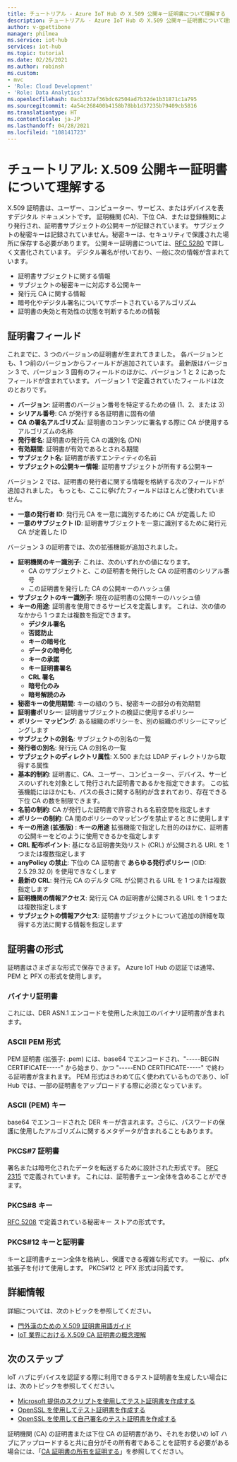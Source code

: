 ```yaml
---
title: チュートリアル - Azure IoT Hub の X.509 公開キー証明書について理解する | Microsoft Docs
description: チュートリアル - Azure IoT Hub の X.509 公開キー証明書について理解する
author: v-gpettibone
manager: philmea
ms.service: iot-hub
services: iot-hub
ms.topic: tutorial
ms.date: 02/26/2021
ms.author: robinsh
ms.custom:
- mvc
- 'Role: Cloud Development'
- 'Role: Data Analytics'
ms.openlocfilehash: 0acb337af36bdc62504ad7b32de1b31871c1a795
ms.sourcegitcommit: 4a54c268400b4158b78bb1d37235b79409cb5816
ms.translationtype: HT
ms.contentlocale: ja-JP
ms.lasthandoff: 04/28/2021
ms.locfileid: "108141723"
---
```

# <a name="tutorial-understanding-x509-public-key-certificates"></a>チュートリアル: X.509 公開キー証明書について理解する

X.509 証明書は、ユーザー、コンピューター、サービス、またはデバイスを表すデジタル ドキュメントです。 証明機関 (CA)、下位 CA、または登録機関により発行され、証明書サブジェクトの公開キーが記録されています。 サブジェクトの秘密キーは記録されていません。秘密キーは、セキュリティで保護された場所に保存する必要があります。 公開キー証明書については、[RFC 5280](https://tools.ietf.org/html/rfc5280) で詳しく文書化されています。 デジタル署名が付いており、一般に次の情報が含まれています。

* 証明書サブジェクトに関する情報
* サブジェクトの秘密キーに対応する公開キー
* 発行元 CA に関する情報
* 暗号化やデジタル署名についてサポートされているアルゴリズム
* 証明書の失効と有効性の状態を判断するための情報

## <a name="certificate-fields"></a>証明書フィールド

これまでに、3 つのバージョンの証明書が生まれてきました。 各バージョンとも、1 つ前のバージョンからフィールドが追加されています。 最新版はバージョン 3 で、バージョン 3 固有のフィールドのほかに、バージョン 1 と 2 にあったフィールドが含まれています。 バージョン 1 で定義されていたフィールドは次のとおりです。

* **バージョン**: 証明書のバージョン番号を特定するための値 (1、2、または 3)
* **シリアル番号**: CA が発行する各証明書に固有の値
* **CA の署名アルゴリズム**: 証明書のコンテンツに署名する際に CA が使用するアルゴリズムの名称
* **発行者名**: 証明書の発行元 CA の識別名 (DN)
* **有効期間**: 証明書が有効であるとされる期間
* **サブジェクト名**: 証明書が表すエンティティの名前
* **サブジェクトの公開キー情報**: 証明書サブジェクトが所有する公開キー

バージョン 2 では、証明書の発行者に関する情報を格納する次のフィールドが追加されました。 もっとも、ここに挙げたフィールドはほとんど使われていません。

* **一意の発行者 ID**: 発行元 CA を一意に識別するために CA が定義した ID
* **一意のサブジェクト ID**: 証明書サブジェクトを一意に識別するために発行元 CA が定義した ID

バージョン 3 の証明書では、次の拡張機能が追加されました。

* **証明機関のキー識別子**: これは、次のいずれかの値になります。
  * CA のサブジェクトと、この証明書を発行した CA の証明書のシリアル番号
  * この証明書を発行した CA の公開キーのハッシュ値
* **サブジェクトのキー識別子**: 現在の証明書の公開キーのハッシュ値
* **キーの用途**: 証明書を使用できるサービスを定義します。 これは、次の値のなかから 1 つまたは複数を指定できます。
  * **デジタル署名**
  * **否認防止**
  * **キーの暗号化**
  * **データの暗号化**
  * **キーの承諾**
  * **キー証明書署名**
  * **CRL 署名**
  * **暗号化のみ**
  * **暗号解読のみ**
* **秘密キーの使用期間**: キーの組のうち、秘密キーの部分の有効期間
* **証明書ポリシー**: 証明書サブジェクトの検証に使用するポリシー
* **ポリシー マッピング**: ある組織のポリシーを、別の組織のポリシーにマッピングします
* **サブジェクトの別名**: サブジェクトの別名の一覧
* **発行者の別名**: 発行元 CA の別名の一覧
* **サブジェクトのディレクトリ属性**: X.500 または LDAP ディレクトリから取得する属性
* **基本的制約**: 証明書に、CA、ユーザー、コンピューター、デバイス、サービスのいずれを対象として発行された証明書であるかを指定できます。 この拡張機能にはほかにも、パスの長さに関する制約が含まれており、存在できる下位 CA の数を制限できます。
* **名前の制約**: CA が発行した証明書で許容される名前空間を指定します
* **ポリシーの制約**: CA 間のポリシーのマッピングを禁止するときに使用します
* **キーの用途 (拡張版)** : **キーの用途** 拡張機能で指定した目的のほかに、証明書の公開キーをどのように使用できるかを指定します
* **CRL 配布ポイント**: 基になる証明書失効リスト (CRL) が公開される URL を 1 つまたは複数指定します
* **anyPolicy の禁止**: 下位の CA 証明書で **あらゆる発行ポリシー** (OID: 2.5.29.32.0) を使用できなくします
* **最新の CRL**: 発行元 CA のデルタ CRL が公開される URL を 1 つまたは複数指定します
* **証明機関の情報アクセス**: 発行元 CA の証明書が公開される URL を 1 つまたは複数指定します
* **サブジェクトの情報アクセス**: 証明書サブジェクトについて追加の詳細を取得する方法に関する情報を指定します

## <a name="certificate-formats"></a>証明書の形式

証明書はさまざまな形式で保存できます。 Azure IoT Hub の認証では通常、PEM と PFX の形式を使用します。

### <a name="binary-certificate"></a>バイナリ証明書

これには、DER ASN.1 エンコードを使用した未加工のバイナリ証明書が含まれます。

### <a name="ascii-pem-format"></a>ASCII PEM 形式

PEM 証明書 (拡張子: .pem) には、base64 でエンコードされ、"-----BEGIN CERTIFICATE-----" から始まり、かつ "-----END CERTIFICATE-----" で終わる証明書が含まれます。 PEM 形式はきわめて広く使われているものであり、IoT Hub では、一部の証明書をアップロードする際に必須となっています。

### <a name="ascii-pem-key"></a>ASCII (PEM) キー

base64 でエンコードされた DER キーが含まれます。さらに、パスワードの保護に使用したアルゴリズムに関するメタデータが含まれることもあります。

### <a name="pkcs7-certificate"></a>PKCS#7 証明書

署名または暗号化されたデータを転送するために設計された形式です。 [RFC 2315](https://tools.ietf.org/html/rfc2315) で定義されています。 これには、証明書チェーン全体を含めることができます。

### <a name="pkcs8-key"></a>PKCS#8 キー

[RFC 5208](https://tools.ietf.org/html/rfc5208) で定義されている秘密キー ストアの形式です。

### <a name="pkcs12-key-and-certificate"></a>PKCS#12 キーと証明書

キーと証明書チェーン全体を格納し、保護できる複雑な形式です。 一般に、.pfx 拡張子を付けて使用します。 PKCS#12 と PFX 形式は同義です。

## <a name="for-more-information"></a>詳細情報

詳細については、次のトピックを参照してください。

* [門外漢のための X.509 証明書用語ガイド](https://techcommunity.microsoft.com/t5/internet-of-things/the-layman-s-guide-to-x-509-certificate-jargon/ba-p/2203540)
* [IoT 業界における X.509 CA 証明書の概念理解](./iot-hub-x509ca-concept.md)

## <a name="next-steps"></a>次のステップ

IoT ハブにデバイスを認証する際に利用できるテスト証明書を生成したい場合には、次のトピックを参照してください。

* [Microsoft 提供のスクリプトを使用してテスト証明書を作成する](tutorial-x509-scripts.md)
* [OpenSSL を使用してテスト証明書を作成する](tutorial-x509-openssl.md)
* [OpenSSL を使用して自己署名のテスト証明書を作成する](tutorial-x509-self-sign.md)

証明機関 (CA) の証明書または下位 CA の証明書があり、それをお使いの IoT ハブにアップロードすると共に自分がその所有者であることを証明する必要がある場合には、「[CA 証明書の所有を証明する](tutorial-x509-prove-possession.md)」を参照してください。